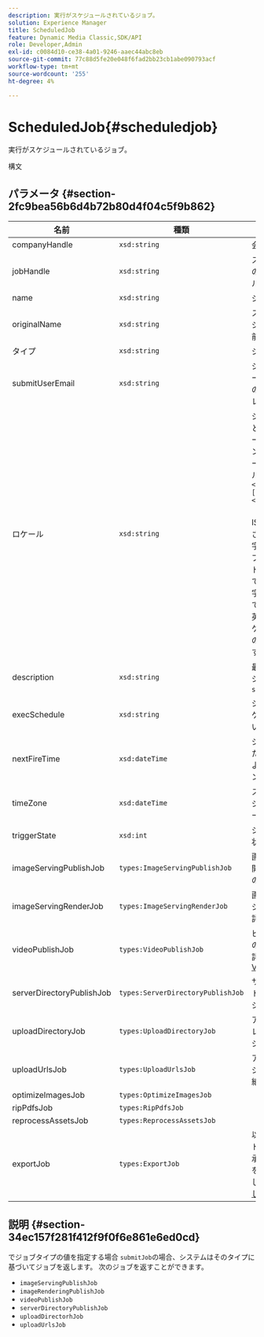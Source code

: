```yaml
---
description: 実行がスケジュールされているジョブ。
solution: Experience Manager
title: ScheduledJob
feature: Dynamic Media Classic,SDK/API
role: Developer,Admin
exl-id: c0084d10-ce38-4a01-9246-aaec44abc8eb
source-git-commit: 77c88d5fe20e048f6fad2bb23cb1abe090793acf
workflow-type: tm+mt
source-wordcount: '255'
ht-degree: 4%

---
```


# ScheduledJob{#scheduledjob}

実行がスケジュールされているジョブ。

構文

## パラメータ {#section-2fc9bea56b6d4b72b80d4f04c5f9b862}

| 名前 | 種類 | 説明 |
|---|---|---|
| companyHandle | `xsd:string` | 会社の取り扱い。 |
| jobHandle | `xsd:string` | スケジュール済みのジョブハンドル。 |
| name | `xsd:string` | ジョブ名. |
| originalName | `xsd:string` | スケジュール済みジョブの元の名前。 |
| タイプ | `xsd:string` | ジョブタイプ。 |
| submitUserEmail | `xsd:string` | ジョブをスケジュールしたユーザーの電子メールアドレス。 |
| ロケール | `xsd:string` | ジョブログの詳細と電子メールのローカライゼーションに使用するロケールです。 ロケールは、 `<language_code>[- <country_code>]`（言語コードは ISO-639 で指定された小文字 2 文字のコードで、オプションの国コードは ISO-3166 で指定された大文字 2 文字のコードです）。 例えば、英語（米国）のロケール文字列は次のようになります。 `en-US`. |
| description | `xsd:string` | 最初に指定されたジョブの説明 ( `submitJob`. |
| execSchedule | `xsd:string` | ジョブの実行がスケジュールされている場合。 |
| nextFireTime | `xsd:dateTime` | ジョブが実行された日付、時刻、およびタイムゾーン。 |
| timeZone | `xsd:dateTime` | スケジュール済みジョブのタイムゾーン。 |
| triggerState | `xsd:int` | ジョブのトリガー状態の選択。 |
| imageServingPublishJob | `types:ImageServingPublishJob` | 画像サービング公開ジョブのジョブの詳細。 |
| imageServingRenderJob | `types:ImageServingRenderJob` | 画像レンダリングジョブのジョブの詳細。 |
| videoPublishJob | `types:VideoPublishJob` | ビデオ公開ジョブのジョブの詳細。 詳しくは、 [VideoPublishJob](https://experienceleague.adobe.com/docs/dynamic-media-developer-resources/image-production-api/data-types/r-scheduled-job.html). |
| serverDirectoryPublishJob | `types:ServerDirectoryPublishJob` | サーバーディレクトリ公開ジョブのジョブ詳細。 |
| uploadDirectoryJob | `types:UploadDirectoryJob` | アップロードディレクトリジョブのジョブの詳細。 |
| uploadUrlsJob | `types:UploadUrlsJob` | アップロード URL ジョブのジョブ詳細。 |
| optimizeImagesJob | `types:OptimizeImagesJob` |  |
| ripPdfsJob | `types:RipPdfsJob` |  |
| reprocessAssetsJob | `types:ReprocessAssetsJob` |  |
| exportJob | `types:ExportJob` | 以前にアップロードしたファイルの承認済み書き出しを許可します。 詳しくは、 [書き出しジョブ](https://experienceleague.adobe.com/docs/dynamic-media-developer-resources/image-production-api/data-types/r-scheduled-job.html). |

## 説明 {#section-34ec157f281f412f9f0f6e861e6ed0cd}

でジョブタイプの値を指定する場合 `submitJob`の場合、システムはそのタイプに基づいてジョブを返します。 次のジョブを返すことができます。

* `imageServingPublishJob`
* `imageRenderingPublishJob`
* `videoPublishJob`
* `serverDirectoryPublishJob`
* `uploadDirectorhJob`
* `uploadUrlsJob`

